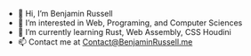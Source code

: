 - 👋 Hi, I’m Benjamin Russell
- 👀 I’m interested in Web, Programing, and Computer Sciences
- 🌱 I’m currently learning Rust, Web Assembly, CSS Houdini
- 📫 Contact me at Contact@BenjaminRussell.me

<!---
br-haa/br-haa is a ✨ special ✨ repository because its `README.md` (this file) appears on your GitHub profile.
You can click the Preview link to take a look at your changes.
--->
